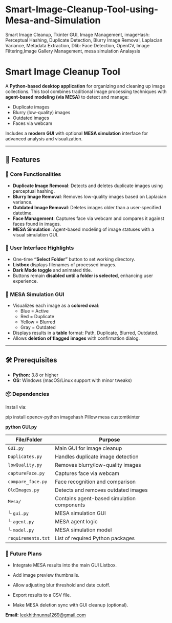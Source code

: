 # Smart-Image-Cleanup-Tool-using-Mesa-and-Simulation
Smart Image Cleanup, Tkinter GUI, Image Management, imageHash: Perceptual Hashing, Duplicate Detection, Blurry Image Removal, Laplacian Variance, Metadata Extraction, Dlib: Face Detection, OpenCV, Image Filtering,Image Gallery Management, mesa simulation Analaysis

# Smart Image Cleanup Tool

A **Python-based desktop application** for organizing and cleaning up image collections. This tool combines traditional image processing techniques with **agent-based modeling (via MESA)** to detect and manage:
- Duplicate images
- Blurry (low-quality) images
- Outdated images
- Faces via webcam

Includes a **modern GUI** with optional **MESA simulation** interface for advanced analysis and visualization.

---

## 🚀 Features

### 🧠 Core Functionalities
- **Duplicate Image Removal**: Detects and deletes duplicate images using perceptual hashing.
- **Blurry Image Removal**: Removes low-quality images based on Laplacian variance.
- **Outdated Image Removal**: Deletes images older than a user-specified datetime.
- **Face Management**: Captures face via webcam and compares it against faces found in images.
- **MESA Simulation**: Agent-based modeling of image statuses with a visual simulation GUI.

### 🎨 User Interface Highlights
- One-time **“Select Folder”** button to set working directory.
- **Listbox** displays filenames of processed images.
- **Dark Mode toggle** and animated title.
- Buttons remain **disabled until a folder is selected**, enhancing user experience.

### 🧪 MESA Simulation GUI
- Visualizes each image as a **colored oval**:
  - Blue = Active  
  - Red = Duplicate  
  - Yellow = Blurred  
  - Gray = Outdated
- Displays results in a **table** format: Path, Duplicate, Blurred, Outdated.
- Allows **deletion of flagged images** with confirmation dialog.

---

## 🛠️ Prerequisites

- **Python:** 3.8 or higher  
- **OS:** Windows (macOS/Linux support with minor tweaks)

### 📦 Dependencies
Install via:

pip install opencv-python imagehash Pillow mesa customtkinter


**python GUI.py**

| File/Folder        | Purpose                                    |
| ------------------ | ------------------------------------------ |
| `GUI.py`           | Main GUI for image cleanup                 |
| `Duplicates.py`    | Handles duplicate image detection          |
| `lowQuality.py`    | Removes blurry/low-quality images          |
| `captureFace.py`   | Captures face via webcam                   |
| `compare_face.py`  | Face recognition and comparison            |
| `OldImages.py`     | Detects and removes outdated images        |
| `Mesa/`            | Contains agent-based simulation components |
| └ `gui.py`         | MESA simulation GUI                        |
| └ `agent.py`       | MESA agent logic                           |
| └ `model.py`       | MESA simulation model                      |
| `requirements.txt` | List of required Python packages           |

### 🔮 Future Plans

- Integrate MESA results into the main GUI Listbox.

- Add image preview thumbnails.

- Allow adjusting blur threshold and date cutoff.

- Export results to a CSV file.

- Make MESA deletion sync with GUI cleanup (optional).

**Email:** leekhithnunna1269@gmail.com
